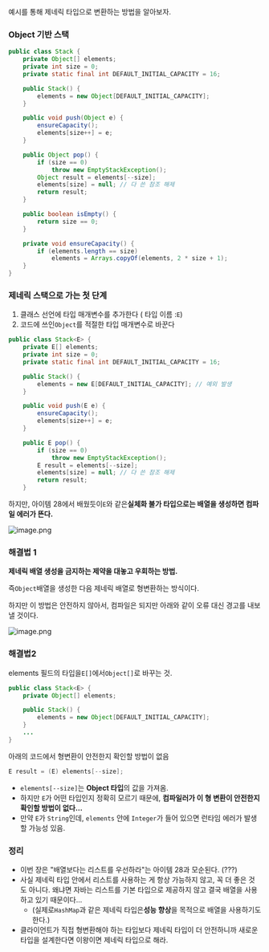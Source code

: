 예시를 통해 제네릭 타입으로 변환하는 방법을 알아보자.

### Object 기반 스택

```java
public class Stack {
    private Object[] elements;
    private int size = 0;
    private static final int DEFAULT_INITIAL_CAPACITY = 16;

    public Stack() {
        elements = new Object[DEFAULT_INITIAL_CAPACITY];
    }

    public void push(Object e) {
        ensureCapacity();
        elements[size++] = e;
    }

    public Object pop() {
        if (size == 0)
            throw new EmptyStackException();
        Object result = elements[--size];
        elements[size] = null; // 다 쓴 참조 해제
        return result;
    }

    public boolean isEmpty() {
        return size == 0;
    }

    private void ensureCapacity() {
        if (elements.length == size)
            elements = Arrays.copyOf(elements, 2 * size + 1);
    }
}
```

### 제네릭 스택으로 가는 첫 단계

1. 클래스 선언에 타입 매개변수를 추가한다 ( 타입 이름 :`E`)
2. 코드에 쓰인`Object`를 적절한 타입 매개변수로 바꾼다

```java
public class Stack<E> {
    private E[] elements;
    private int size = 0;
    private static final int DEFAULT_INITIAL_CAPACITY = 16;

    public Stack() {
        elements = new E[DEFAULT_INITIAL_CAPACITY]; // 예외 발생
    }

    public void push(E e) {
        ensureCapacity();
        elements[size++] = e;
    }

    public E pop() {
        if (size == 0)
            throw new EmptyStackException();
        E result = elements[--size];
        elements[size] = null; // 다 쓴 참조 해제
        return result;
    }
```

하지만, 아이템 28에서 배웠듯이`E`와 같은**실체화 불가 타입으로는 배열을 생성하면 컴파일 에러가 뜬다.**

![image.png](attachment:d76b9806-81a8-4dd7-9f42-d7976b737006:image.png)

### 해결법 1

**제네릭 배열 생성을 금지하는 제약을 대놓고 우회하는 방법.**

즉`Object`배열을 생성한 다음 제네릭 배열로 형변환하는 방식이다.

하지만 이 방법은 안전하지 않아서, 컴파일은 되지만 아래와 같이 오류 대신 경고를 내보낼 것이다.

![image.png](attachment:1ac9d070-1bc2-44bf-95bf-4c7890278c4f:image.png)

### 해결법2

elements 필드의 타입을`E[]`에서`Object[]`로 바꾸는 것.

```java
public class Stack<E> {
    private Object[] elements;

    public Stack() {
        elements = new Object[DEFAULT_INITIAL_CAPACITY];
    }
    ...
}
```

아래의 코드에서 형변환이 안전한지 확인할 방법이 없음

```java
E result = (E) elements[--size];
```

- `elements[--size]`는 **Object 타입**의 값을 가져옴.
- 하지만 `E`가 어떤 타입인지 정확히 모르기 때문에, **컴파일러가 이 형 변환이 안전한지 확인할 방법이 없다…**
- 만약 `E`가 `String`인데, `elements` 안에 `Integer`가 들어 있으면 런타임 에러가 발생할 가능성 있음.

### 정리

- 이번 장은 "배열보다는 리스트를 우선하라"는 아이템 28과 모순된다. (???)
- 사실 제네릭 타입 안에서 리스트를 사용하는 게 항상 가능하지 않고, 꼭 더 좋은 것도 아니다. 왜냐면 자바는 리스트를 기본 타입으로 제공하지 않고 결국 배열을 사용하고 있기 때문이다...
    - (실제로`HashMap`과 같은 제네릭 타입은**성능 향상**을 목적으로 배열을 사용하기도 한다.)
- 클라이언트가 직접 형변환해야 하는 타입보다 제네릭 타입이 더 안전하니까 새로운 타입을 설계한다면 이왕이면 제네릭 타입으로 해라.
